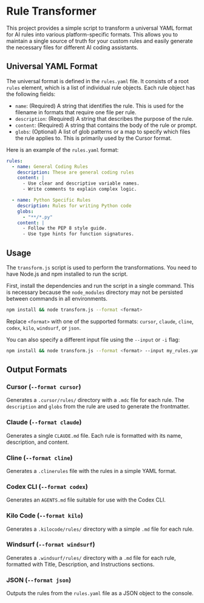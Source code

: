 # Rule Transformer

This project provides a simple script to transform a universal YAML format for AI rules into various platform-specific formats. This allows you to maintain a single source of truth for your custom rules and easily generate the necessary files for different AI coding assistants.

## Universal YAML Format

The universal format is defined in the `rules.yaml` file. It consists of a root `rules` element, which is a list of individual rule objects. Each rule object has the following fields:

- `name`: (Required) A string that identifies the rule. This is used for the filename in formats that require one file per rule.
- `description`: (Required) A string that describes the purpose of the rule.
- `content`: (Required) A string that contains the body of the rule or prompt.
- `globs`: (Optional) A list of glob patterns or a map to specify which files the rule applies to. This is primarily used by the Cursor format.

Here is an example of the `rules.yaml` format:

```yaml
rules:
  - name: General Coding Rules
    description: These are general coding rules
    content: |
      - Use clear and descriptive variable names.
      - Write comments to explain complex logic.

  - name: Python Specific Rules
    description: Rules for writing Python code
    globs:
      - "**/*.py"
    content: |
      - Follow the PEP 8 style guide.
      - Use type hints for function signatures.
```

## Usage

The `transform.js` script is used to perform the transformations. You need to have Node.js and npm installed to run the script.

First, install the dependencies and run the script in a single command. This is necessary because the `node_modules` directory may not be persisted between commands in all environments.

```bash
npm install && node transform.js --format <format>
```

Replace `<format>` with one of the supported formats: `cursor`, `claude`, `cline`, `codex`, `kilo`, `windsurf`, or `json`.

You can also specify a different input file using the `--input` or `-i` flag:
```bash
npm install && node transform.js --format <format> --input my_rules.yaml
```

## Output Formats

### Cursor (`--format cursor`)

Generates a `.cursor/rules/` directory with a `.mdc` file for each rule. The `description` and `globs` from the rule are used to generate the frontmatter.

### Claude (`--format claude`)

Generates a single `CLAUDE.md` file. Each rule is formatted with its name, description, and content.

### Cline (`--format cline`)

Generates a `.clinerules` file with the rules in a simple YAML format.

### Codex CLI (`--format codex`)

Generates an `AGENTS.md` file suitable for use with the Codex CLI.

### Kilo Code (`--format kilo`)

Generates a `.kilocode/rules/` directory with a simple `.md` file for each rule.

### Windsurf (`--format windsurf`)

Generates a `.windsurf/rules/` directory with a `.md` file for each rule, formatted with Title, Description, and Instructions sections.

### JSON (`--format json`)

Outputs the rules from the `rules.yaml` file as a JSON object to the console.
